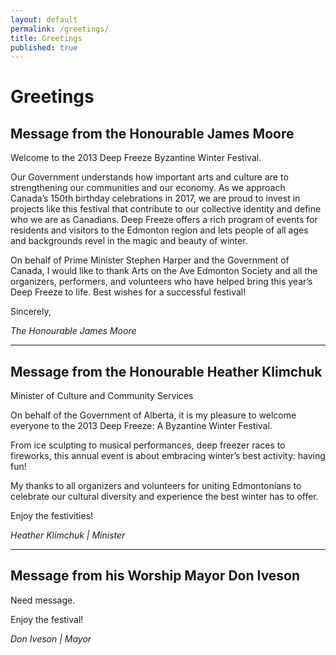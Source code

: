 ```yaml
---
layout: default
permalink: /greetings/
title: Greetings
published: true
---
```


# Greetings


## Message from the Honourable James Moore

Welcome to the 2013 Deep Freeze Byzantine Winter Festival.

Our Government understands how important arts and culture are to strengthening our communities and our economy. As we approach Canada’s 150th birthday celebrations in 2017, we are proud to invest in projects like this festival that contribute to our collective identity and define who we are as Canadians. Deep Freeze offers a rich program of events for residents and visitors to the Edmonton region and lets people of all ages and backgrounds revel in the magic and beauty of winter.

On behalf of Prime Minister Stephen Harper and the Government of Canada, I would like to thank Arts on the Ave Edmonton Society and all the organizers, performers, and volunteers who have helped bring this year’s Deep Freeze to life. Best wishes for a successful festival!

Sincerely,

_The Honourable James Moore_

* * *

## 

## Message from the Honourable Heather Klimchuk

Minister of Culture and Community Services

On behalf of the Government of Alberta, it is my pleasure to welcome everyone to the 2013 Deep Freeze: A Byzantine Winter Festival.

From ice sculpting to musical performances, deep freezer races to fireworks, this annual event is about embracing winter’s best activity: having fun!

My thanks to all organizers and volunteers for uniting Edmontonians to celebrate our cultural diversity and experience the best winter has to offer.

Enjoy the festivities!

_Heather Klimchuk | Minister_

* * *

## Message from his Worship Mayor Don Iveson

Need message.

Enjoy the festival!

_Don Iveson | Mayor_